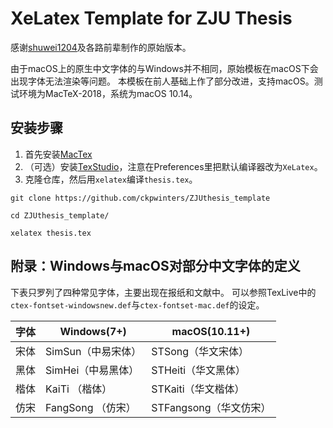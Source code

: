 # XeLatex Template for ZJU Thesis

感谢[shuwei1204](https://github.com/shuwei1204/ZJUthesis)及各路前辈制作的原始版本。

由于macOS上的原生中文字体的与Windows并不相同，原始模板在macOS下会出现字体无法渲染等问题。
本模板在前人基础上作了部分改进，支持macOS。测试环境为MacTeX-2018，系统为macOS 10.14。

## 安装步骤

1. 首先安装[MacTex](https://www.tug.org/mactex/mactex-download.html)
2. （可选）安装[TexStudio](https://sourceforge.net/projects/texstudio/)，注意在Preferences里把默认编译器改为`XeLatex`。
2. 克隆仓库，然后用`xelatex`编译`thesis.tex`。
```
git clone https://github.com/ckpwinters/ZJUthesis_template

cd ZJUthesis_template/

xelatex thesis.tex
```


## 附录：Windows与macOS对部分中文字体的定义
下表只罗列了四种常见字体，主要出现在报纸和文献中。
可以参照TexLive中的`ctex-fontset-windowsnew.def`与`ctex-fontset-mac.def`的设定。

字体 | Windows(7+) | macOS(10.11+)
---|---|---
宋体| SimSun（中易宋体） | STSong（华文宋体）
黑体| SimHei（中易黑体） | STHeiti（华文黑体）
楷体| KaiTi （楷体）     | STKaiti（华文楷体）
仿宋| FangSong （仿宋）  | STFangsong（华文仿宋）

